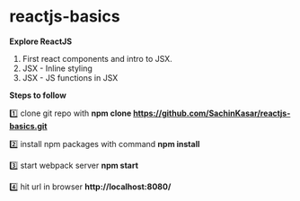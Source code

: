# reactjs-basics

**Explore ReactJS** 

1. First react components and intro to JSX.
2. JSX - Inline styling 
3. JSX - JS functions in JSX


**Steps to follow**

:one: clone git repo with 
**npm clone https://github.com/SachinKasar/reactjs-basics.git**

:two: install npm packages with command
**npm install**

:three: start webpack server
**npm start**

:four: hit url in browser **http://localhost:8080/**
